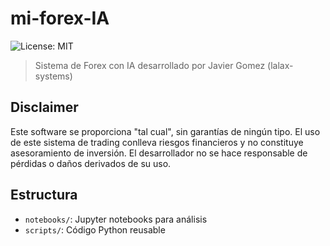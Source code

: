 # mi-forex-IA  
![License: MIT](https://img.shields.io/badge/License-MIT-yellow.svg)  

> Sistema de Forex con IA desarrollado por Javier Gomez (lalax-systems)

## Disclaimer  
Este software se proporciona "tal cual", sin garantías de ningún tipo. El uso de este sistema de trading conlleva riesgos financieros y no constituye asesoramiento de inversión. El desarrollador no se hace responsable de pérdidas o daños derivados de su uso.

## Estructura  
- `notebooks/`: Jupyter notebooks para análisis  
- `scripts/`: Código Python reusable